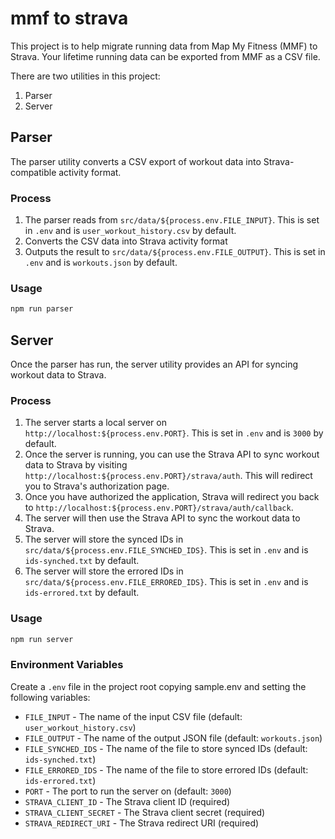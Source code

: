 # mmf to strava

This project is to help migrate running data from Map My Fitness (MMF) to Strava. Your lifetime running data can be exported from MMF as a CSV file.

There are two utilities in this project:
1. Parser
2. Server

## Parser

The parser utility converts a CSV export of workout data into Strava-compatible activity format.



### Process

1. The parser reads from `src/data/${process.env.FILE_INPUT}`. This is set in `.env` and is `user_workout_history.csv` by default.
1. Converts the CSV data into Strava activity format
1. Outputs the result to `src/data/${process.env.FILE_OUTPUT}`. This is set in `.env` and is `workouts.json` by default.

### Usage

```bash
npm run parser
```

## Server

Once the parser has run, the server utility provides an API for syncing workout data to Strava.

### Process

1. The server starts a local server on `http://localhost:${process.env.PORT}`. This is set in `.env` and is `3000` by default.
1. Once the server is running, you can use the Strava API to sync workout data to Strava by visiting `http://localhost:${process.env.PORT}/strava/auth`. This will redirect you to Strava's authorization page.
1. Once you have authorized the application, Strava will redirect you back to `http://localhost:${process.env.PORT}/strava/auth/callback`.
1. The server will then use the Strava API to sync the workout data to Strava.
1. The server will store the synced IDs in `src/data/${process.env.FILE_SYNCHED_IDS}`. This is set in `.env` and is `ids-synched.txt` by default.
1. The server will store the errored IDs in `src/data/${process.env.FILE_ERRORED_IDS}`. This is set in `.env` and is `ids-errored.txt` by default.

### Usage

```bash
npm run server
```

### Environment Variables

Create a `.env` file in the project root copying sample.env and setting the following variables:

- `FILE_INPUT` - The name of the input CSV file (default: `user_workout_history.csv`)
- `FILE_OUTPUT` - The name of the output JSON file (default: `workouts.json`)
- `FILE_SYNCHED_IDS` - The name of the file to store synced IDs (default: `ids-synched.txt`)  
- `FILE_ERRORED_IDS` - The name of the file to store errored IDs (default: `ids-errored.txt`)
- `PORT` - The port to run the server on (default: `3000`)
- `STRAVA_CLIENT_ID` - The Strava client ID (required)
- `STRAVA_CLIENT_SECRET` - The Strava client secret (required)
- `STRAVA_REDIRECT_URI` - The Strava redirect URI (required)
